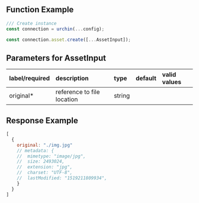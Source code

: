 ## Function Example

```javascript JavaScript
/// Create instance
const connection = urchin(...config); 

const connection.asset.create([...AssetInput]);


```



## Parameters for AssetInput

| label/required | description                | type   | default | valid values |
| :------------- | :------------------------- | :----- | :------ | :----------- |
| original\*     | reference to file location | string |         |              |

## Response Example

```javascript
[
  {
  	original: "./img.jpg"
    // metadata: {
    //	mimetype: "image/jpg",
    //  size: 2493024,
    //  extension: "jpg",
    //  charset: "UTF-8",
    //  lastModified: "1519211809934",
    }
  }
]
```